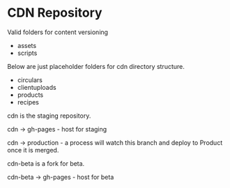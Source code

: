 CDN Repository
===============

Valid folders for content versioning
- assets
- scripts

Below are just placeholder folders for cdn directory structure.
- circulars
- clientuploads
- products
- recipes

cdn is the staging repository.

cdn -> gh-pages - host for staging

cdn -> production - a process will watch this branch and deploy to Product once it is merged.

cdn-beta is a fork for beta.

cdn-beta -> gh-pages - host for beta


